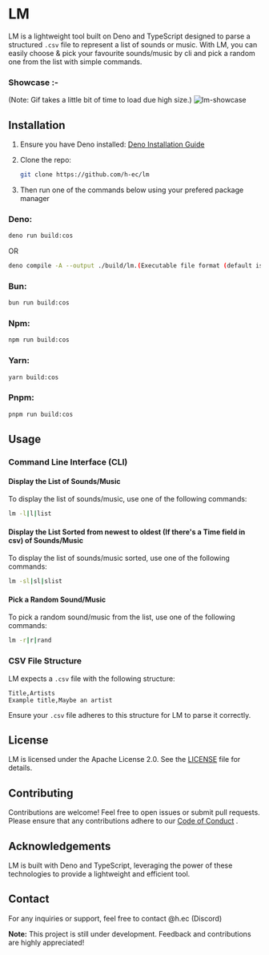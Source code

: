 # LM

LM is a lightweight tool built on Deno and TypeScript designed to parse a structured `.csv` file to represent a list of sounds or music. With LM, you can easily choose & pick your favourite sounds/music by cli and pick a random one from the list with simple commands.

### Showcase :-
(Note: Gif takes a little bit of time to load due high size.)
![lm-showcase](/readme-assets/lm-example.gif)

## Installation
1. Ensure you have Deno installed: [Deno Installation Guide](https://docs.deno.com/runtime/manual/getting_started/installation) 

2. Clone the repo: 
   ```bash 
   git clone https://github.com/h-ec/lm
   ```

3. Then run one of the commands below using your prefered package manager

### Deno:
```bash
deno run build:cos
```
OR
```bash
deno compile -A --output ./build/lm.(Executable file format (default is .exe)) ./src/index.ts
```

### Bun:
```bash
bun run build:cos
```
### Npm:
```bash
npm run build:cos
```

### Yarn:
```bash
yarn build:cos
```

### Pnpm:
```bash
pnpm run build:cos
```

## Usage
### Command Line Interface (CLI)
#### Display the List of Sounds/Music

To display the list of sounds/music, use one of the following commands:

```bash
lm -l|l|list
```

#### Display the List Sorted from newest to oldest (If there's a Time field in csv) of Sounds/Music

To display the list of sounds/music sorted, use one of the following commands:

```bash
lm -sl|sl|slist
```


#### Pick a Random Sound/Music

To pick a random sound/music from the list, use one of the following commands:

```bash
lm -r|r|rand
```


### CSV File Structure

LM expects a `.csv` file with the following structure:

```Copy code
Title,Artists
Example title,Maybe an artist
```

Ensure your `.csv` file adheres to this structure for LM to parse it correctly.
## License

LM is licensed under the Apache License 2.0. See the [LICENSE](https://www.apache.org/licenses/LICENSE-2.0.txt)  file for details.
## Contributing

Contributions are welcome! Feel free to open issues or submit pull requests. Please ensure that any contributions adhere to our [Code of Conduct](https://www.apache.org/foundation/policies/conduct) .
## Acknowledgements

LM is built with Deno and TypeScript, leveraging the power of these technologies to provide a lightweight and efficient tool.
## Contact

For any inquiries or support, feel free to contact @h.ec (Discord)

**Note:**  This project is still under development. Feedback and contributions are highly appreciated!